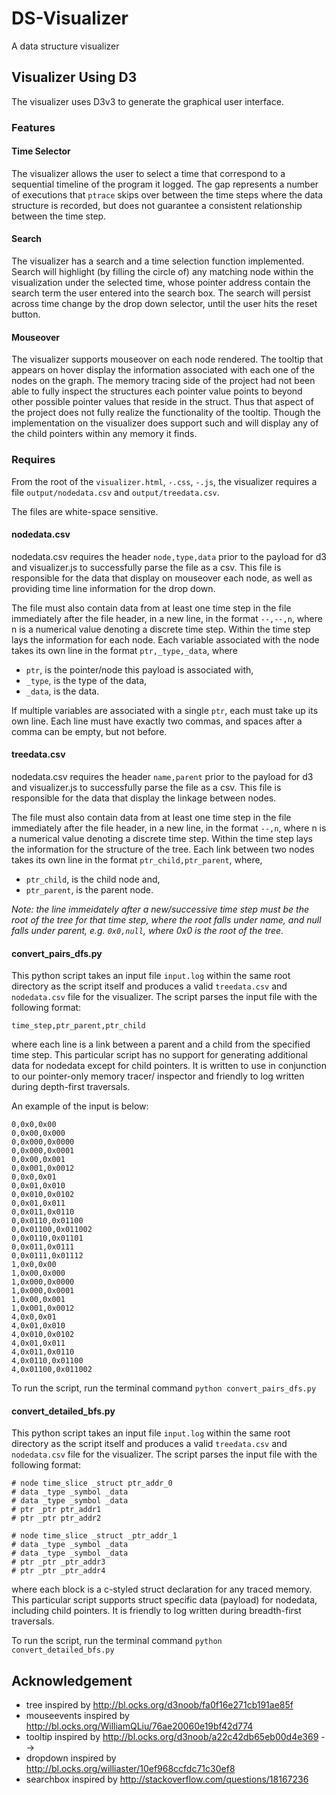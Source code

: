 # DS-Visualizer

A data structure visualizer



## Visualizer Using D3

The visualizer uses D3v3 to generate the graphical user interface. 


### Features

#### Time Selector

The visualizer allows the user to select a time that correspond to a 
sequential timeline of the program it logged. The gap represents a 
number of executions that `ptrace` skips over between the time steps 
where the data structure is recorded, but does not guarantee a
consistent relationship between the time step. 


#### Search

The visualizer has a search and a time selection function implemented. 
Search will highlight (by filling the circle of) any matching node 
within the visualization under the selected time, whose pointer address 
contain the search term the user entered into the search box. The 
search will persist across time change by the drop down selector, until 
the user hits the reset button. 


#### Mouseover

The visualizer supports mouseover on each node rendered. The tooltip 
that appears on hover display the information associated with each one 
of the nodes on the graph. The memory tracing side of the project had
not been able to fully inspect the structures each pointer value points 
to beyond other possible pointer values that reside in the struct. Thus 
that aspect of the project does not fully realize the functionality of
the tooltip. Though the implementation on the visualizer does support 
such and will display any of the child pointers within any memory it finds. 


### Requires

From the root of the `visualizer.html`, `-.css`, `-.js`, the visualizer 
requires a file `output/nodedata.csv` and `output/treedata.csv`.

The files are white-space sensitive. 


#### nodedata.csv

nodedata.csv requires the header `node,type,data` prior to the payload 
for d3 and visualizer.js to successfully parse the file as a csv. This 
file is responsible for the data that display on mouseover each node, as
well as providing time line information for the drop down.

The file must also contain data from at least one time step in the file
immediately after the file header, in a new line, in the format `--,--,n`,
where n is a numerical value denoting a discrete time step. Within the 
time step lays the information for each node. Each variable associated 
with the node takes its own line in the format `ptr,_type,_data`, where

- `ptr`, is the pointer/node this payload is associated with,
- `_type`, is the type of the data,
- `_data`, is the data.

If multiple variables are associated with a single `ptr`, each must take 
up its own line. Each line must have exactly two commas, and spaces 
after a comma can be empty, but not before. 


#### treedata.csv 

nodedata.csv requires the header `name,parent` prior to the payload 
for d3 and visualizer.js to successfully parse the file as a csv. This 
file is responsible for the data that display the linkage between nodes.

The file must also contain data from at least one time step in the file
immediately after the file header, in a new line, in the format `--,n`,
where n is a numerical value denoting a discrete time step. Within the 
time step lays the information for the structure of the tree. Each link
between two nodes takes its own line in the format `ptr_child,ptr_parent`,
where,

- `ptr_child`, is the child node and,
- `ptr_parent`, is the parent node.

*Note: the line immeidately after a new/successive time step must be the
root of the tree for that time step, where the root falls under name, 
and null falls under parent, e.g. `0x0,null`, where 0x0 is the root of 
the tree.*


#### convert_pairs_dfs.py

This python script takes an input file `input.log` within the same 
root directory as the script itself and produces a valid
`treedata.csv` and `nodedata.csv` file for the visualizer. The script 
parses the input file with the following format: 

`time_step,ptr_parent,ptr_child`

where each line is a link between a parent and a child from the 
specified time step. This particular script has no support for 
generating additional data for nodedata except for child pointers. It is 
written to use in conjunction to our pointer-only memory tracer/
inspector and friendly to log written during depth-first traversals.

An example of the input is below:

```
0,0x0,0x00
0,0x00,0x000
0,0x000,0x0000
0,0x000,0x0001
0,0x00,0x001
0,0x001,0x0012
0,0x0,0x01
0,0x01,0x010
0,0x010,0x0102
0,0x01,0x011
0,0x011,0x0110
0,0x0110,0x01100
0,0x01100,0x011002
0,0x0110,0x01101
0,0x011,0x0111
0,0x0111,0x01112
1,0x0,0x00
1,0x00,0x000
1,0x000,0x0000
1,0x000,0x0001
1,0x00,0x001
1,0x001,0x0012
4,0x0,0x01
4,0x01,0x010
4,0x010,0x0102
4,0x01,0x011
4,0x011,0x0110
4,0x0110,0x01100
4,0x01100,0x011002
```

To run the script, run the terminal command `python convert_pairs_dfs.py`


#### convert_detailed_bfs.py

This python script takes an input file `input.log` within the same 
root directory as the script itself and produces a valid
`treedata.csv` and `nodedata.csv` file for the visualizer. The script 
parses the input file with the following format: 

```
# node time_slice _struct ptr_addr_0
# data _type _symbol _data
# data _type _symbol _data
# ptr _ptr ptr_addr1
# ptr _ptr ptr_addr2

# node time_slice _struct _ptr_addr_1
# data _type _symbol _data
# data _type _symbol _data
# ptr _ptr _ptr_addr3
# ptr _ptr _ptr_addr4
```

where each block is a c-styled struct declaration for any traced memory.  
This particular script supports struct specific data (payload) for 
nodedata, including child pointers. It is friendly to log written during
breadth-first traversals.

To run the script, run the terminal command `python convert_detailed_bfs.py`


## Acknowledgement

- tree inspired by http://bl.ocks.org/d3noob/fa0f16e271cb191ae85f
- mouseevents inspired by http://bl.ocks.org/WilliamQLiu/76ae20060e19bf42d774
- tooltip inspired by http://bl.ocks.org/d3noob/a22c42db65eb00d4e369 -->
- dropdown inspired by http://bl.ocks.org/williaster/10ef968ccfdc71c30ef8
- searchbox inspired by http://stackoverflow.com/questions/18167236 
